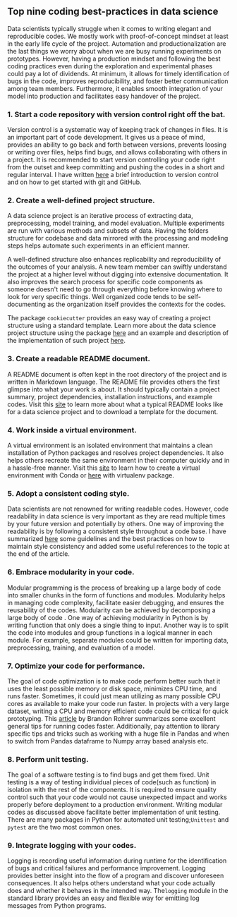 ## Top nine coding best-practices in data science

Data scientists typically struggle when it comes to writing elegant and reproducible codes. We mostly work with proof-of-concept mindset at least in the early life cycle of the project. Automation and productionalization are the last things we worry about when we are busy running experiments on prototypes. However, having a production mindset and following the best coding practices even during the exploration and experimental phases could pay a lot of dividends. At minimum, it allows for timely identification of bugs in the code, improves reproducibility, and foster better communication among team members. Furthermore, it enables smooth integration of your model into production and facilitates easy handover of the project. 


### 1. Start a code repository with version control right off the bat.

Version control is a systematic way of keeping track of changes in files. It is an important part of code development. It gives us a peace of mind, provides an ability to go back and forth between versions, prevents loosing or writing over files, helps find bugs, and allows collaborating with others in a project. It is recommended to start version controlling your code right from the outset and keep committing and pushing the codes in a short and regular interval. I have written [here](version-control.md) a brief introduction to version control and on how to get started with git and GitHub.

### 2. Create a well-defined project structure.

A data science project is an iterative process of extracting data, preprocessing, model training, and model evaluation. Multiple experiments are run with various methods and subsets of data. Having the folders structure for codebase and data mirrored with the processing and modeling steps helps automate such experiments in an efficient manner.

A well-defined structure also enhances replicability and reproducibility of the outcomes of your analysis. A new team member can swiftly understand the project at a higher level without digging into extensive documentation. It also improves the search process for specific code components as someone doesn't need to go through everything before knowing where to look for very specific things. Well organized code tends to be self-documenting as the organization itself provides the contexts for the codes.

The package `cookiecutter` provides an easy way of creating a project structure using a standard template. Learn more about the data science project structure using the package [here](https://drivendata.github.io/cookiecutter-data-science/) and an example and description of the implementation of such project [here](https://medium.com/swlh/how-to-structure-a-python-based-data-science-project-a-short-tutorial-for-beginners-7e00bff14f56).


### 3. Create a  readable README document.

A README document is often kept in the root directory of the project and is written in Markdown language. The README file provides others the first glimpse into what your work is about. It should typically contain a project summary, project dependencies, installation instructions, and example codes. Visit this [site](https://github.com/sfbrigade/data-science-wg/blob/master/dswg_project_resources/Project-README-template.md) to learn more about what a typical README looks like for a data science project and to download a template for the document.


### 4. Work inside a virtual environment.

A virtual environment is an isolated environment that maintains a clean installation of Python packages and resolves project dependencies. It also helps others recreate the same environment in their computer quickly and in a hassle-free manner. Visit this [site](https://docs.conda.io/projects/conda/en/latest/user-guide/tasks/manage-environments.html) to learn how to create a virtual environment with Conda or [here](https://realpython.com/python-virtual-environments-a-primer/) with virtualenv package.


### 5. Adopt a consistent coding style.

Data scientists are not renowned for writing readable codes. However, code readability in data science is very important as they are read multiple times by your future version and potentially by others. One way of improving the readability is by following a consistent style throughout a code base. I have summarized [here](style-guide-for-python-code.md) some guidelines and the best practices on how to maintain style consistency and added some useful references to the topic at the end of the article.

### 6. Embrace modularity in your code.

Modular programming is the process of breaking up a large body of code into smaller chunks in the form of functions and modules. Modularity helps in managing code complexity, facilitate easier debugging, and ensures the reusability of the codes. Modularity can be achieved by decomposing a large body of code . One way of achieving modularity in Python is by writing function that only does a single thing to input. Another way is to split the code into modules and group functions in a logical manner in each module. For example, separate modules could be written for importing data, preprocessing, training, and evaluation of a model. 


### 7.  Optimize your code for performance.

The goal of code optimization is to make code perform better such that it uses the least possible memory or disk space, minimizes CPU time, and runs faster. Sometimes, it could just mean utilizing as many possible CPU cores as available to make your code run faster. In projects with a very large dataset, writing a CPU and memory efficient code could be critical for quick prototyping. This [article](https://e2eml.school/code_optimization.html) by Brandon Rohrer summarizes some excellent general tips for running codes faster. Additionally, pay attention to library specific tips and tricks such as working with a huge file in Pandas and when to switch from Pandas dataframe to Numpy array based analysis etc. 


### 8. Perform unit testing.

The goal of a software testing is to find bugs and get them fixed. Unit testing is a way of testing individual pieces of code(such as function) in isolation with the rest of the components. It is required to ensure quality control such that your code would not cause unexpected impact and works properly before deployment to a production environment. Writing modular codes as discussed above facilitate better implementation of unit testing. There are many packages in Python for automated unit testing;`Unittest` and `pytest` are the two most common ones. 


### 9. Integrate logging with your codes.

Logging is recording useful information during runtime for the identification of bugs and critical failures and performance improvement. Logging provides better insight into  the flow of a program and discover unforeseen consequences. It also helps others understand what your code actually does and whether it behaves in the intended way. The`logging` module in the standard library provides an easy and flexible way for emitting log messages from Python programs.
